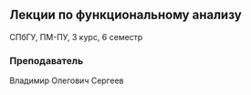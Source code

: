 ## Лекции по функциональному анализу

СПбГУ, ПМ-ПУ, 3 курс, 6 семестр

### Преподаватель
Владимир Олегович Сергеев